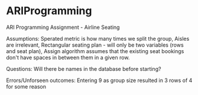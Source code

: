 # ARIProgramming
ARI Programming Assignment - Airline Seating




Assumptions:
Sperated metric is how many times we split the group,
Aisles are irrelevant,
Rectangular seating plan - will only be two variables (rows and seat plan), 
Assign algorithm assumes that the existing seat bookings don't have spaces in between them in a given row.

Questions:
Will there be names in the database before starting?

Errors/Unforseen outcomes:
Entering 9 as group size resulted in 3 rows of 4 for some reason
